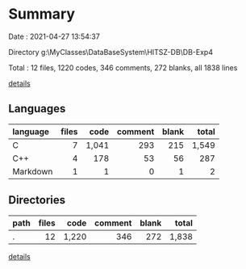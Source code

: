 # Summary

Date : 2021-04-27 13:54:37

Directory g:\MyClasses\DataBaseSystem\HITSZ-DB\DB-Exp4

Total : 12 files,  1220 codes, 346 comments, 272 blanks, all 1838 lines

[details](details.md)

## Languages
| language | files | code | comment | blank | total |
| :--- | ---: | ---: | ---: | ---: | ---: |
| C | 7 | 1,041 | 293 | 215 | 1,549 |
| C++ | 4 | 178 | 53 | 56 | 287 |
| Markdown | 1 | 1 | 0 | 1 | 2 |

## Directories
| path | files | code | comment | blank | total |
| :--- | ---: | ---: | ---: | ---: | ---: |
| . | 12 | 1,220 | 346 | 272 | 1,838 |

[details](details.md)